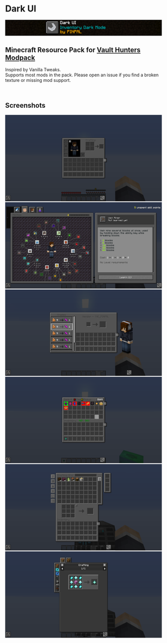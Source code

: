 # Dark UI

![Screenshot](./README/Preview.png)

## Minecraft Resource Pack for [Vault Hunters Modpack](https://vaulthunters.gg/)

Inspired by Vanilla Tweaks.
</br>
Supports most mods in the pack. Please open an issue if you find a broken texture or missing mod support.

<br/>

## Screenshots

![Screenshot](./README/1.png)
![Screenshot](./README/2.png)
![Screenshot](./README/3.png)
![Screenshot](./README/4.png)
![Screenshot](./README/5.png)
![Screenshot](./README/6.png)
